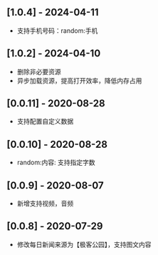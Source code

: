## [1.0.4] - 2024-04-11
- 支持手机号码：random:手机

## [1.0.2] - 2024-04-10
- 删除非必要资源
- 异步加载资源，提高打开效率，降低内存占用

## [0.0.11] - 2020-08-28
- 支持配置自定义数据

## [0.0.10] - 2020-08-28
- random:内容: 支持指定字数

## [0.0.9] - 2020-08-07
- 新增支持视频，音频

## [0.0.8] - 2020-07-29
- 修改每日新闻来源为【极客公园】，支持图文内容
